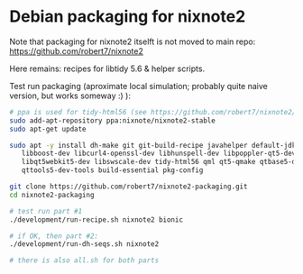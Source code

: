 # Debian packaging for nixnote2

Note that packaging for nixnote2 itselft is not moved to main repo: https://github.com/robert7/nixnote2

Here remains: recipes for libtidy 5.6 & helper scripts.

Test run packaging (aproximate local simulation; probably quite naive version, but works someway :) ):
```bash
# ppa is used for tidy-html56 (see https://github.com/robert7/nixnote2/wiki/NixNote-PPA)
sudo add-apt-repository ppa:nixnote/nixnote2-stable
sudo apt-get update

sudo apt -y install dh-make git git-build-recipe javahelper default-jdk \
   libboost-dev libcurl4-openssl-dev libhunspell-dev libpoppler-qt5-dev \
   libqt5webkit5-dev libswscale-dev tidy-html56 qml qt5-qmake qtbase5-dev \
   qttools5-dev-tools build-essential pkg-config

git clone https://github.com/robert7/nixnote2-packaging.git
cd nixnote2-packaging

# test run part #1
./development/run-recipe.sh nixnote2 bionic

# if OK, then part #2:
./development/run-dh-seqs.sh nixnote2

# there is also all.sh for both parts
```
